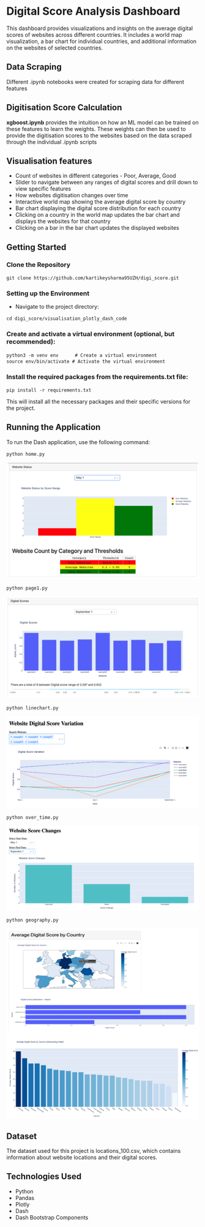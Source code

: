 # Digital Score Analysis Dashboard

This dashboard provides visualizations and insights on the average digital scores of websites across different countries. It includes a world map visualization, a bar chart for individual countries, and additional information on the websites of selected countries.


## Data Scraping

Different .ipynb notebooks were created for scraping data for different features

## Digitisation Score Calculation

**xgboost.ipynb**  provides the intuition on how an ML model can be trained on these features to learn the weights. These weights can then be used to provide the digitisation scores to the websites based on the data scraped through the individual .ipynb scripts

## Visualisation features

- Count of websites in different categories - Poor, Average, Good
- Slider to navigate between any ranges of digital scores and drill down to view specific features
- How websites digitisation changes over time
- Interactive world map showing the average digital score by country
- Bar chart displaying the digital score distribution for each country
- Clicking on a country in the world map updates the bar chart and displays the websites for that country
- Clicking on a bar in the bar chart updates the displayed websites

## Getting Started

### Clone the Repository


```shell
git clone https://github.com/kartikeysharma95UZH/digi_score.git
```

### Setting up the Environment

- Navigate to the project directory:
```shell
cd digi_score/visualisation_plotly_dash_code
```

### Create and activate a virtual environment (optional, but recommended):

```shell
python3 -m venv env      # Create a virtual environment
source env/bin/activate # Activate the virtual environment
```

### Install the required packages from the requirements.txt file:

```shell
pip install -r requirements.txt
```
This will install all the necessary packages and their specific versions for the project.

## Running the Application

To run the Dash application, use the following command:

```shell
python home.py
```
![Image Description](images/home.png)


```shell
python page1.py
```
![Image Description](images/page1.png)


```shell
python linechart.py
```
![Image Description](images/linechart.png)

```shell
python over_time.py
```
![Image Description](images/over_time.png)

```shell
python geography.py
```
![Image Description](images/geography.png)
![Image Description](images/geography_2.png)

## Dataset


The dataset used for this project is locations_100.csv, which contains information about website locations and their digital scores.

## Technologies Used


- Python
- Pandas
- Plotly
- Dash
- Dash Bootstrap Components

